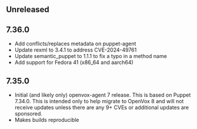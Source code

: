 ## Unreleased

## 7.36.0

* Add conflicts/replaces metadata on puppet-agent
* Update rexml to 3.4.1 to address CVE-2024-49761
* Update semantic_puppet to 1.1.1 to fix a typo in a method name
* Add support for Fedora 41 (x86_64 and aarch64)

## 7.35.0

* Initial (and likely only) openvox-agent 7 release. This is based on Puppet 7.34.0. This is intended only to help migrate to OpenVox 8 and will not receive updates unless there are any 9+ CVEs or additional updates are sponsored.
* Makes builds reproducible
